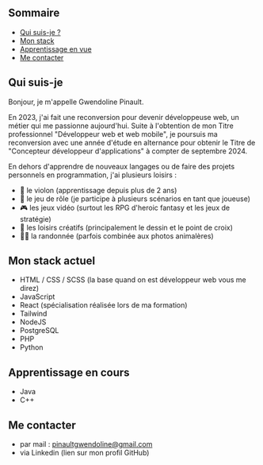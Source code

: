 ## Sommaire
- [Qui suis-je ?](#qui-suis-je)
- [Mon stack](#mon-stack-actuel)
- [Apprentissage en vue](#apprentissage-en-vue)
- [Me contacter](#me-contacter)

## Qui suis-je

Bonjour, je m'appelle Gwendoline Pinault.

En 2023, j'ai fait une reconversion pour devenir développeuse web, un métier qui me passionne aujourd'hui. Suite à l'obtention de mon Titre professionnel "Développeur web et web mobile", je poursuis ma reconversion avec une année d'étude en alternance pour obtenir le Titre de "Concepteur développeur d'applications" à compter de septembre 2024.

En dehors d'apprendre de nouveaux langages ou de faire des projets personnels en programmation, j'ai plusieurs loisirs : 
- 🎻 le violon (apprentissage depuis plus de 2 ans)
- 🎲 le jeu de rôle (je participe à plusieurs scénarios en tant que joueuse)
- 🎮 les jeux vidéo (surtout les RPG d'heroic fantasy et les jeux de stratégie)
- 🎨 les loisirs créatifs (principalement le dessin et le point de croix)
- 🚶‍♀️ la randonnée (parfois combinée aux photos animalères)

## Mon stack actuel
- HTML / CSS / SCSS (la base quand on est développeur web vous me direz)
- JavaScript
- React (spécialisation réalisée lors de ma formation)
- Tailwind
- NodeJS
- PostgreSQL
- PHP
- Python

## Apprentissage en cours
- Java
- C++

## Me contacter
- par mail : pinaultgwendoline@gmail.com 
- via Linkedin (lien sur mon profil GitHub)
